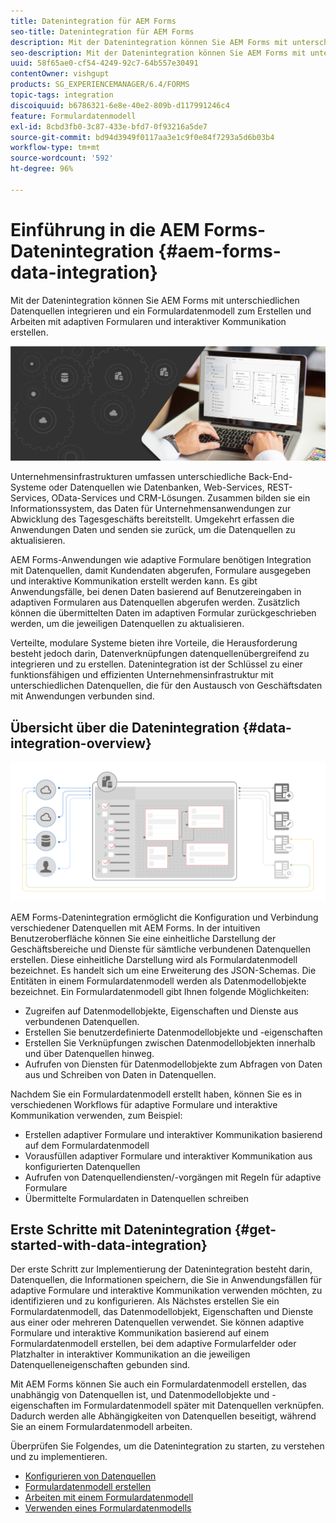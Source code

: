 ```yaml
---
title: Datenintegration für AEM Forms
seo-title: Datenintegration für AEM Forms
description: Mit der Datenintegration können Sie AEM Forms mit unterschiedlichen Datenquellen integrieren und ein Formulardatenmodell zum Erstellen und Arbeiten mit adaptiven Formularen und interaktiver Kommunikation erstellen.
seo-description: Mit der Datenintegration können Sie AEM Forms mit unterschiedlichen Datenquellen integrieren und ein Formulardatenmodell zum Erstellen und Arbeiten mit adaptiven Formularen und interaktiver Kommunikation erstellen.
uuid: 58f65ae0-cf54-4249-92c7-64b557e30491
contentOwner: vishgupt
products: SG_EXPERIENCEMANAGER/6.4/FORMS
topic-tags: integration
discoiquuid: b6786321-6e8e-40e2-809b-d117991246c4
feature: Formulardatenmodell
exl-id: 8cbd3fb0-3c87-433e-bfd7-0f93216a5de7
source-git-commit: bd94d3949f0117aa3e1c9f0e84f7293a5d6b03b4
workflow-type: tm+mt
source-wordcount: '592'
ht-degree: 96%

---
```


# Einführung in die AEM Forms-Datenintegration {#aem-forms-data-integration}

Mit der Datenintegration können Sie AEM Forms mit unterschiedlichen Datenquellen integrieren und ein Formulardatenmodell zum Erstellen und Arbeiten mit adaptiven Formularen und interaktiver Kommunikation erstellen.

![](do-not-localize/data-integeration.png)

Unternehmensinfrastrukturen umfassen unterschiedliche Back-End-Systeme oder Datenquellen wie Datenbanken, Web-Services, REST-Services, OData-Services und CRM-Lösungen. Zusammen bilden sie ein Informationssystem, das Daten für Unternehmensanwendungen zur Abwicklung des Tagesgeschäfts bereitstellt. Umgekehrt erfassen die Anwendungen Daten und senden sie zurück, um die Datenquellen zu aktualisieren.

AEM Forms-Anwendungen wie adaptive Formulare benötigen Integration mit Datenquellen, damit Kundendaten abgerufen, Formulare ausgegeben und interaktive Kommunikation erstellt werden kann. Es gibt Anwendungsfälle, bei denen Daten basierend auf Benutzereingaben in adaptiven Formularen aus Datenquellen abgerufen werden. Zusätzlich können die übermittelten Daten im adaptiven Formular zurückgeschrieben werden, um die jeweiligen Datenquellen zu aktualisieren.

Verteilte, modulare Systeme bieten ihre Vorteile, die Herausforderung besteht jedoch darin, Datenverknüpfungen datenquellenübergreifend zu integrieren und zu erstellen. Datenintegration ist der Schlüssel zu einer funktionsfähigen und effizienten Unternehmensinfrastruktur mit unterschiedlichen Datenquellen, die für den Austausch von Geschäftsdaten mit Anwendungen verbunden sind.

## Übersicht über die Datenintegration  {#data-integration-overview}

![aem-forms-data-integration](assets/aem-forms-data-integeration.png)

AEM Forms-Datenintegration ermöglicht die Konfiguration und Verbindung verschiedener Datenquellen mit AEM Forms. In der intuitiven Benutzeroberfläche können Sie eine einheitliche Darstellung der Geschäftsbereiche und Dienste für sämtliche verbundenen Datenquellen erstellen. Diese einheitliche Darstellung wird als Formulardatenmodell bezeichnet. Es handelt sich um eine Erweiterung des JSON-Schemas. Die Entitäten in einem Formulardatenmodell werden als Datenmodellobjekte bezeichnet. Ein Formulardatenmodell gibt Ihnen folgende Möglichkeiten:

* Zugreifen auf Datenmodellobjekte, Eigenschaften und Dienste aus verbundenen Datenquellen.
* Erstellen Sie benutzerdefinierte Datenmodellobjekte und -eigenschaften
* Erstellen Sie Verknüpfungen zwischen Datenmodellobjekten innerhalb und über Datenquellen hinweg.
* Aufrufen von Diensten für Datenmodellobjekte zum Abfragen von Daten aus und Schreiben von Daten in Datenquellen.

Nachdem Sie ein Formulardatenmodell erstellt haben, können Sie es in verschiedenen Workflows für adaptive Formulare und interaktive Kommunikation verwenden, zum Beispiel:

* Erstellen adaptiver Formulare und interaktiver Kommunikation basierend auf dem Formulardatenmodell
* Vorausfüllen adaptiver Formulare und interaktiver Kommunikation aus konfigurierten Datenquellen
* Aufrufen von Datenquellendiensten/-vorgängen mit Regeln für adaptive Formulare
* Übermittelte Formulardaten in Datenquellen schreiben

## Erste Schritte mit Datenintegration  {#get-started-with-data-integration}

Der erste Schritt zur Implementierung der Datenintegration besteht darin, Datenquellen, die Informationen speichern, die Sie in Anwendungsfällen für adaptive Formulare und interaktive Kommunikation verwenden möchten, zu identifizieren und zu konfigurieren. Als Nächstes erstellen Sie ein Formulardatenmodell, das Datenmodellobjekt, Eigenschaften und Dienste aus einer oder mehreren Datenquellen verwendet. Sie können adaptive Formulare und interaktive Kommunikation basierend auf einem Formulardatenmodell erstellen, bei dem adaptive Formularfelder oder Platzhalter in interaktiver Kommunikation an die jeweiligen Datenquelleneigenschaften gebunden sind.

Mit AEM Forms können Sie auch ein Formulardatenmodell erstellen, das unabhängig von Datenquellen ist, und Datenmodellobjekte und -eigenschaften im Formulardatenmodell später mit Datenquellen verknüpfen. Dadurch werden alle Abhängigkeiten von Datenquellen beseitigt, während Sie an einem Formulardatenmodell arbeiten.

Überprüfen Sie Folgendes, um die Datenintegration zu starten, zu verstehen und zu implementieren.

* [Konfigurieren von Datenquellen](/help/forms/using/configure-data-sources.md)
* [Formulardatenmodell erstellen](/help/forms/using/create-form-data-models.md)
* [Arbeiten mit einem Formulardatenmodell](/help/forms/using/work-with-form-data-model.md)
* [Verwenden eines Formulardatenmodells](/help/forms/using/using-form-data-model.md)
